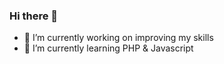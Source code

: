 ### Hi there 👋

- 🔭 I’m currently working on improving my skills
- 🌱 I’m currently learning PHP & Javascript
